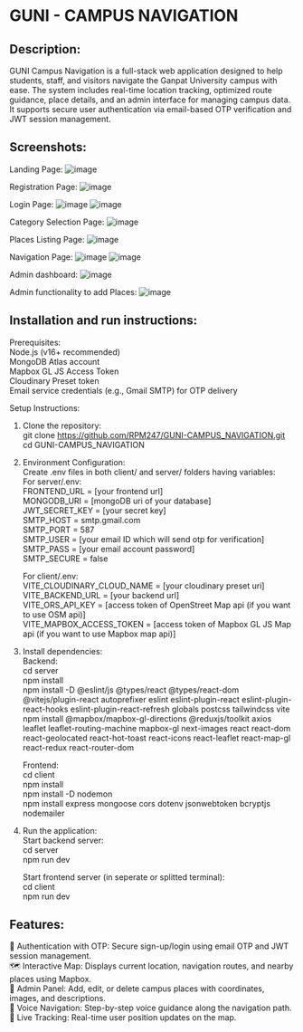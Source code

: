 # GUNI - CAMPUS NAVIGATION

## Description:
GUNI Campus Navigation is a full-stack web application designed to help students, staff, and visitors navigate the Ganpat University campus with ease. The system includes real-time location tracking, optimized route guidance, place details, and an admin interface for managing campus data. It supports secure user authentication via email-based OTP verification and JWT session management.


## Screenshots: 
Landing Page:
![image](https://github.com/user-attachments/assets/4f6d268e-49fa-4684-8579-f532e216e473)

Registration Page:
![image](https://github.com/user-attachments/assets/e9423394-8b96-4f20-9736-5dd37640a203)

Login Page:
![image](https://github.com/user-attachments/assets/8a087470-1500-44f4-9e85-6b423de5d778)
![image](https://github.com/user-attachments/assets/bfe736f2-1205-4431-acd1-0b7444e07bf4)

Category Selection Page:
![image](https://github.com/user-attachments/assets/7df1eb71-80b8-4d62-8d18-d6770fc75541)

Places Listing Page:
![image](https://github.com/user-attachments/assets/9c19b906-2079-4ad4-8f9b-521b1de04415)

Navigation Page:
![image](https://github.com/user-attachments/assets/903057a0-149a-496c-95fd-e6a6b1fd246b)
![image](https://github.com/user-attachments/assets/bc9d6b97-4156-477f-b594-89cb66e2667a)

Admin dashboard:
![image](https://github.com/user-attachments/assets/89e11354-1f8f-4260-9bf7-0df17a5720f3)

Admin functionality to add Places:
![image](https://github.com/user-attachments/assets/5194aee1-a660-466a-bcd0-f7acf918b8e3)


## Installation and run instructions:
Prerequisites:    
Node.js (v16+ recommended)  
MongoDB Atlas account  
Mapbox GL JS Access Token  
Cloudinary Preset token  
Email service credentials (e.g., Gmail SMTP) for OTP delivery  

Setup Instructions:
1) Clone the repository:  
   git clone https://github.com/RPM247/GUNI-CAMPUS_NAVIGATION.git  
   cd GUNI-CAMPUS_NAVIGATION
   
2) Environment Configuration:  
   Create .env files in both client/ and server/ folders having variables:  
   For server/.env:  
   FRONTEND_URL = [your frontend url]  
   MONGODB_URI =  [mongoDB uri of your database]  
   JWT_SECRET_KEY = [your secret key]  
   SMTP_HOST = smtp.gmail.com  
   SMTP_PORT = 587  
   SMTP_USER = [your email ID which will send otp for verification]  
   SMTP_PASS = [your email account password]  
   SMTP_SECURE = false

   For client/.env:  
   VITE_CLOUDINARY_CLOUD_NAME = [your cloudinary preset uri]  
   VITE_BACKEND_URL = [your backend url]  
   VITE_ORS_API_KEY = [access token of OpenStreet Map api (if you want to use OSM api)]  
   VITE_MAPBOX_ACCESS_TOKEN = [access token of Mapbox GL JS Map api (if you want to use Mapbox map api)]

3) Install dependencies:  
   Backend:  
   cd server  
   npm install  
   npm install -D @eslint/js @types/react @types/react-dom @vitejs/plugin-react autoprefixer eslint eslint-plugin-react eslint-plugin-react-hooks eslint-plugin-react-refresh globals postcss tailwindcss vite  
   npm install @mapbox/mapbox-gl-directions @reduxjs/toolkit axios leaflet leaflet-routing-machine mapbox-gl next-images react react-dom react-geolocated react-hot-toast react-icons react-leaflet react-map-gl react-redux react-router-dom  

   Frontend:  
   cd client  
   npm install  
   npm install -D nodemon  
   npm install express mongoose cors dotenv jsonwebtoken bcryptjs nodemailer

4) Run the application:  
   Start backend server:  
   cd server  
   npm run dev  

   Start frontend server (in seperate or splitted terminal):  
   cd client  
   npm run dev


## Features:    
🔐 Authentication with OTP: Secure sign-up/login using email OTP and JWT session management.  
🗺️ Interactive Map: Displays current location, navigation routes, and nearby places using Mapbox.  
📝 Admin Panel: Add, edit, or delete campus places with coordinates, images, and descriptions.  
📢 Voice Navigation: Step-by-step voice guidance along the navigation path.  
🧭 Live Tracking: Real-time user position updates on the map.  




   
